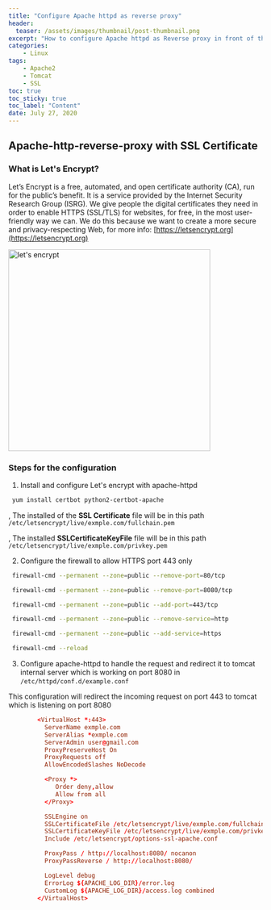 ```yaml
---
title: "Configure Apache httpd as reverse proxy"
header:
  teaser: /assets/images/thumbnail/post-thumbnail.png
excerpt: "How to configure Apache httpd as Reverse proxy in front of the tomcat java web application with SSL by Let's Encrypt?"
categories:
    - Linux
tags:
    - Apache2
    - Tomcat
    - SSL
toc: true
toc_sticky: true
toc_label: "Content"
date: July 27, 2020
---
```


## Apache-http-reverse-proxy with SSL Certificate

### What is Let's Encrypt?

Let’s Encrypt is a free, automated, and open certificate authority (CA), run for the public’s benefit. It is a service provided by the Internet Security Research Group (ISRG).
We give people the digital certificates they need in order to enable HTTPS (SSL/TLS) for websites, for free, in the most user-friendly way we can. We do this because we want to create a more secure and privacy-respecting Web, for more info: [https://letsencrypt.org](https://letsencrypt.org)

<img src="https://letsencrypt.org/images/le-logo-twitter-noalpha.png" width="400" height="400" alt="let's encrypt"/>

### Steps for the configuration

1. Install and configure Let's encrypt with apache-httpd

```bash
 yum install certbot python2-certbot-apache
```
, The installed of the **SSL Certificate** file will be in this path `/etc/letsencrypt/live/exmple.com/fullchain.pem`

, The installed **SSLCertificateKeyFile** file will be in this path `/etc/letsencrypt/live/exmple.com/privkey.pem`

2. Configure the firewall to allow HTTPS port 443 only

```bash
 firewall-cmd --permanent --zone=public --remove-port=80/tcp

 firewall-cmd --permanent --zone=public --remove-port=8080/tcp 

 firewall-cmd --permanent --zone=public --add-port=443/tcp

 firewall-cmd --permanent --zone=public --remove-service=http

 firewall-cmd --permanent --zone=public --add-service=https

 firewall-cmd --reload 
```

3. Configure apache-httpd to handle the request and redirect it to tomcat internal server which is working on port 8080 in `/etc/httpd/conf.d/example.conf`

This configuration will redirect the incoming request on port 443 to tomcat which is listening on port 8080

```conf
        <VirtualHost *:443>
          ServerName exmple.com
          ServerAlias *exmple.com
          ServerAdmin user@gmail.com
          ProxyPreserveHost On
          ProxyRequests off
          AllowEncodedSlashes NoDecode

          <Proxy *>
             Order deny,allow
             Allow from all 
          </Proxy>

          SSLEngine on
          SSLCertificateFile /etc/letsencrypt/live/exmple.com/fullchain.pem
          SSLCertificateKeyFile /etc/letsencrypt/live/exmple.com/privkey.pem
          Include /etc/letsencrypt/options-ssl-apache.conf

          ProxyPass / http://localhost:8080/ nocanon
          ProxyPassReverse / http://localhost:8080/

          LogLevel debug
          ErrorLog ${APACHE_LOG_DIR}/error.log
          CustomLog ${APACHE_LOG_DIR}/access.log combined
        </VirtualHost>
```